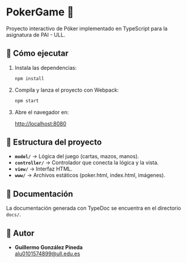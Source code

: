 # PokerGame 🎴

Proyecto interactivo de Póker implementado en TypeScript para la asignatura de PAI - ULL.

## 🚀 Cómo ejecutar

1. Instala las dependencias:

   ```bash
   npm install
   ```

2. Compila y lanza el proyecto con Webpack:

   ```bash
   npm start
   ```

3. Abre el navegador en:

   [http://localhost:8080](http://localhost:8080)

## 🧩 Estructura del proyecto

- **`model/`** → Lógica del juego (cartas, mazos, manos).
- **`controller/`** → Controlador que conecta la lógica y la vista.
- **`view/`** → Interfaz HTML.
- **`www/`** → Archivos estáticos (poker.html, index.html, imágenes).

## 📄 Documentación

La documentación generada con TypeDoc se encuentra en el directorio `docs/`.

## 👤 Autor

- **Guillermo González Pineda**  
  [alu0101574899@ull.edu.es](mailto:alu0101574899@ull.edu.es)